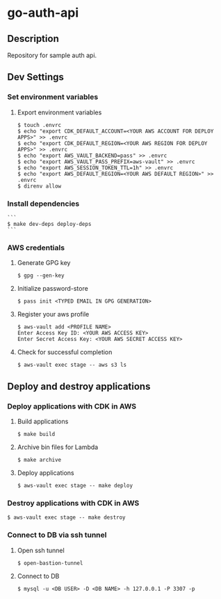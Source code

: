 # go-auth-api

## Description

Repository for sample auth api.

## Dev Settings

### Set environment variables

1. Export environment variables
    ```
    $ touch .envrc
    $ echo "export CDK_DEFAULT_ACCOUNT=<YOUR AWS ACCOUNT FOR DEPLOY APPS>" >> .envrc
    $ echo "export CDK_DEFAULT_REGION=<YOUR AWS REGION FOR DEPLOY APPS>" >> .envrc
    $ echo "export AWS_VAULT_BACKEND=pass" >> .envrc
    $ echo "export AWS_VAULT_PASS_PREFIX=aws-vault" >> .envrc
    $ echo "export AWS_SESSION_TOKEN_TTL=1h" >> .envrc
    $ echo "export AWS_DEFAULT_REGION=<YOUR AWS DEFAULT REGION>" >> .envrc
    $ direnv allow
    ```

### Install dependencies

    ```
    $ make dev-deps deploy-deps
    ```

### AWS credentials

1. Generate GPG key
    ```
    $ gpg --gen-key
    ```
1. Initialize password-store
    ```
    $ pass init <TYPED EMAIL IN GPG GENERATION>
    ```
1. Register your aws profile
    ```
    $ aws-vault add <PROFILE NAME>
    Enter Access Key ID: <YOUR AWS ACCESS KEY>
    Enter Secret Access Key: <YOUR AWS SECRET ACCESS KEY>
    ```
1. Check for successful completion
    ```
    $ aws-vault exec stage -- aws s3 ls
    ```

## Deploy and destroy applications

### Deploy applications with CDK in AWS

1. Build applications
    ```
    $ make build
    ```
1. Archive bin files for Lambda
    ```
    $ make archive
    ```
1. Deploy applications
    ```
    $ aws-vault exec stage -- make deploy
    ```

### Destroy applications with CDK in AWS

```
$ aws-vault exec stage -- make destroy
```

### Connect to DB via ssh tunnel

1. Open ssh tunnel
    ```
    $ open-bastion-tunnel
    ```
1. Connect to DB
    ```
    $ mysql -u <DB USER> -D <DB NAME> -h 127.0.0.1 -P 3307 -p
    ```
